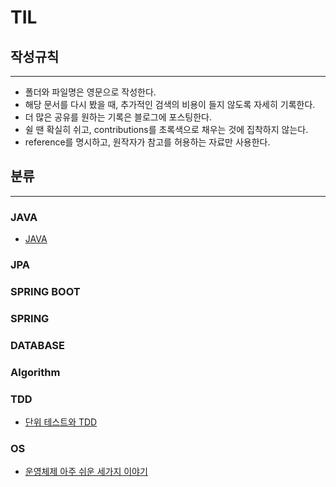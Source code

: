 # TIL

## 작성규칙

---

- 폴더와 파일명은 영문으로 작성한다.
- 해당 문서를 다시 봤을 때, 추가적인 검색의 비용이 들지 않도록 자세히 기록한다.
- 더 많은 공유를 원하는 기록은 블로그에 포스팅한다.
- 쉴 땐 확실히 쉬고, contributions를 초록색으로 채우는 것에 집착하지 않는다.
- reference를 명시하고, 원작자가 참고를 허용하는 자료만 사용한다.

## 분류

---

### JAVA

- [JAVA](https://github.com/akskflwn/TIL/tree/main/JAVA#readme)

### JPA

### SPRING BOOT

### SPRING

### DATABASE

### Algorithm

### TDD

- [단위 테스트와 TDD](https://github.com/akskflwn/TIL/blob/main/TDD/Testcode.md)

### OS

- [운영체제 아주 쉬운 세가지 이야기](https://github.com/akskflwn/TIL/blob/main/OS/os.md)
